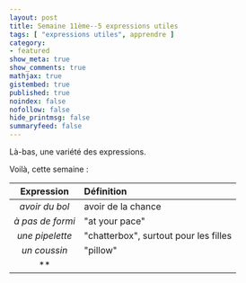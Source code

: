 ```yaml
---
layout: post
title: Semaine 11ème--5 expressions utiles
tags: [ "expressions utiles", apprendre ]
category:
- featured
show_meta: true
show_comments: true
mathjax: true
gistembed: true
published: true
noindex: false
nofollow: false
hide_printmsg: false
summaryfeed: false
---
```


Là-bas, une variété des expressions.

Voilà, cette semaine :

| Expression | Définition |
| :--------: | :--------- |
| *avoir du bol* | avoir de la chance |
| *à pas de formi* | "at your pace" |
| *une pipelette* | "chatterbox", surtout pour les filles |
| *un coussin* | "pillow" |
| ** | |

<!--
vim: spell spelllang=fr
-->
